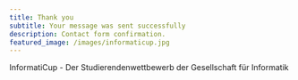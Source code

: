 ```yaml
---
title: Thank you
subtitle: Your message was sent successfully
description: Contact form confirmation.
featured_image: /images/informaticup.jpg
---
```


InformatiCup - Der Studierendenwettbewerb der Gesellschaft für Informatik
